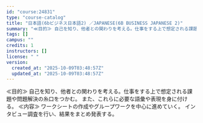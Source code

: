 ```yaml
---
id: "course:24831"
type: "course-catalog"
title: "日本語(6bビジネス日本語2) ／JAPANESE(6B BUSINESS JAPANESE 2)"
summary: "≪目的≫ 自己を知り、他者との関わりを考える。仕事をする上で想定される課題や問題解決の糸口をつかむ。 また、これらに必要な語彙や表現を身に付ける。 ≪内容≫ ワークシートの作成やグループワークを中心に進めていく。 インタビュー調査を行い、結…"
tags: []
campus: ""
credits: 1
instructors: []
license: " "
version:
  created_at: "2025-10-09T03:48:57Z"
  updated_at: "2025-10-09T03:48:57Z"
---
```


≪目的≫ 自己を知り、他者との関わりを考える。仕事をする上で想定される課題や問題解決の糸口をつかむ。 また、これらに必要な語彙や表現を身に付ける。 ≪内容≫ ワークシートの作成やグループワークを中心に進めていく。 インタビュー調査を行い、結果をまとめ発表する。
